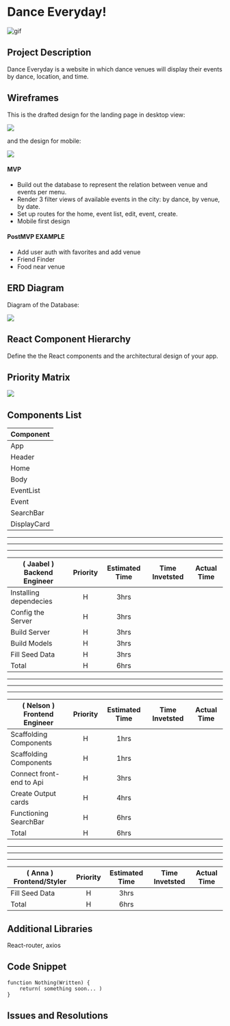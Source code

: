 # Dance Everyday!

![gif](https://media.giphy.com/media/Ymhz7H7Ye0gX3xuk59/giphy.gif)

## Project Description

Dance Everyday is a website in which dance venues will display their events by dance, location, and time.

## Wireframes

This is the drafted design for the landing page in desktop view:

![](https://i.imgur.com/x00gjfJ.png)

and the design for mobile:

![](https://i.imgur.com/BYik3If.png)

#### MVP

- Build out the database to represent the relation between venue and events per menu.
- Render 3 filter views of available events in the city: by dance, by venue, by date.
- Set up routes for the home, event list, edit, event, create.
- Mobile first design

#### PostMVP EXAMPLE

- Add user auth with favorites and add venue
- Friend Finder
- Food near venue

## ERD Diagram

Diagram of the Database:

![](https://i.imgur.com/rHMbifN.jpg)

## React Component Hierarchy

Define the the React components and the architectural design of your app.

## Priority Matrix

![](https://i.imgur.com/Tas9IlH.jpg)

## Components List


| Component | 
| --- | 
| App | 
| Header | 
| Home | 
| Body | 
| EventList | 
| Event | 
| SearchBar | 
| DisplayCard | 

---
---
---

| ( **Jaabel** ) Backend Engineer                | Priority | Estimated Time | Time Invetsted | Actual Time |
| ---------------------- | :------: | :------------: | :------------: | :---------: |
| Installing dependecies |    H     |      3hrs      |          |       |
| Config the Server      |    H     |      3hrs      |          |       |
| Build Server           |    H     |      3hrs      |          |       |
| Build Models           |    H     |      3hrs      |          |       |
| Fill Seed Data         |    H     |      3hrs      |          |       |
| Total                  |    H     |      6hrs      |          |       |

---
---
---


| ( **Nelson** ) Frontend Engineer                 | Priority | Estimated Time | Time Invetsted | Actual Time |
| ------------------------ | :------: | :------------: | :------------: | :---------: |
| Scaffolding Components   |    H     |      1hrs      |                |             |
| Scaffolding Components   |    H     |      1hrs      |                |             |
| Connect front-end to Api |    H     |      3hrs      |                |             |
| Create Output cards      |    H     |      4hrs      |                |             |
| Functioning SearchBar    |    H     |      6hrs      |                |             |
| Total                    |    H     |      6hrs      |            |         |

---
---
---


| ( **Anna** ) Frontend/Styler        | Priority | Estimated Time | Time Invetsted | Actual Time |
| -------------- | :------: | :------------: | :------------: | :---------: |
| Fill Seed Data |    H     |      3hrs      |          |       |
| Total          |    H     |      6hrs      |          |       |

## Additional Libraries

React-router, axios

## Code Snippet

```
function Nothing(Written) {
	return( something soon... )
}
```

## Issues and Resolutions
